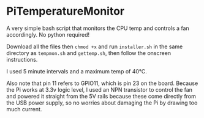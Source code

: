 # PiTemperatureMonitor
A very simple bash script that monitors the CPU temp and controls a fan accordingly. No python required!

Download all the files then `chmod +x` and run `installer.sh` in the same directory as `tempmon.sh` and `gettemp.sh`, then follow the onscreen instructions.

I used 5 minute intervals and a maximum temp of 40°C.

Also note that pin 11 refers to GPIO11, which is pin 23 on the board. Because the Pi works at 3.3v logic level, 
I used an NPN transistor to control the fan and powered it straight from the 5V rails because these come directly
from the USB power supply, so no worries about damaging the Pi by drawing too much current.
